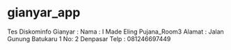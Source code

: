 # gianyar_app
Tes Diskominfo Gianyar :
Nama   : I Made Eling Pujana_Room3
Alamat : Jalan Gunung Batukaru 1 No: 2 Denpasar
Telp   : 081246697449
